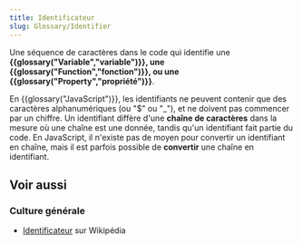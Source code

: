 ```yaml
---
title: Identificateur
slug: Glossary/Identifier
---
```


Une séquence de caractères dans le code qui identifie une **{{glossary("Variable","variable")}}, une {{glossary("Function","fonction")}}, ou une {{glossary("Property","propriété")}}**.

En {{glossary("JavaScript")}}, les identifiants ne peuvent contenir que des caractères alphanumériques (ou "$" ou "\_"), et ne doivent pas commencer par un chiffre. Un identifiant diffère d'une **chaîne de caractères** dans la mesure où une chaîne est une donnée, tandis qu'un identifiant fait partie du code. En JavaScript, il n'existe pas de moyen pour convertir un identifiant en chaîne, mais il est parfois possible de **convertir** une chaîne en identifiant.

## Voir aussi

### Culture générale

- [Identificateur](https://fr.wikipedia.org/wiki/Identificateur) sur Wikipédia
